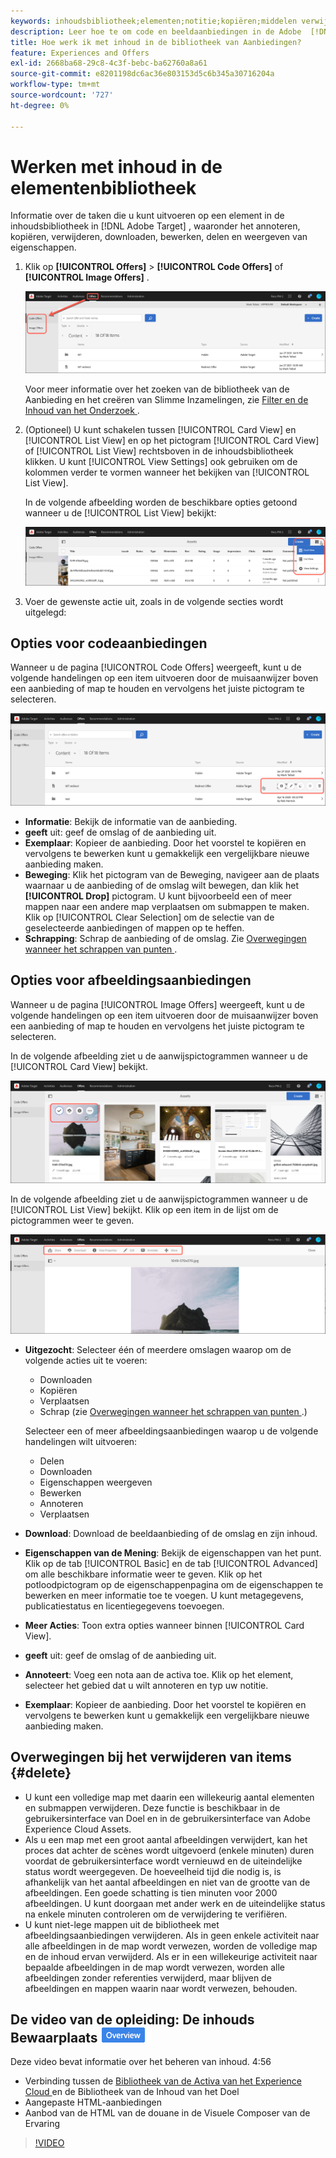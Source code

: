 ```yaml
---
keywords: inhoudsbibliotheek;elementen;notitie;kopiëren;middelen verwijderen;element downloaden;inhoud bewerken;kaart delen;eigenschappen van inhoud weergeven
description: Leer hoe te om code en beeldaanbiedingen in de Adobe  [!DNL Target]  bibliotheek van Aanbiedingen te beheren. Leer hoe u de details van een aanbieding kunt weergeven en hoe u aanbiedingen kunt bewerken, kopiëren, verplaatsen of verwijderen.
title: Hoe werk ik met inhoud in de bibliotheek van Aanbiedingen?
feature: Experiences and Offers
exl-id: 2668ba68-29c8-4c3f-bebc-ba62760a8a61
source-git-commit: e8201198dc6ac36e803153d5c6b345a30716204a
workflow-type: tm+mt
source-wordcount: '727'
ht-degree: 0%

---
```


# Werken met inhoud in de elementenbibliotheek

Informatie over de taken die u kunt uitvoeren op een element in de inhoudsbibliotheek in [!DNL Adobe Target] , waaronder het annoteren, kopiëren, verwijderen, downloaden, bewerken, delen en weergeven van eigenschappen.

1. Klik op **[!UICONTROL Offers]** > **[!UICONTROL Code Offers]** of **[!UICONTROL Image Offers]** .

   ![ de Aanbiedingen van de Code en de Aanbiedingen van het Beeld ](/help/main/c-experiences/c-manage-content/assets/offers-both.png)

   Voor meer informatie over het zoeken van de bibliotheek van de Aanbieding en het creëren van Slimme Inzamelingen, zie [ Filter en de Inhoud van het Onderzoek ](/help/main/c-experiences/c-manage-content/filter-and-search-content.md#concept_3B59B8F025BF4CEA82ECC5199D365276).

1. (Optioneel) U kunt schakelen tussen [!UICONTROL Card View] en [!UICONTROL List View] en op het pictogram [!UICONTROL Card View] of [!UICONTROL List View] rechtsboven in de inhoudsbibliotheek klikken. U kunt [!UICONTROL View Settings] ook gebruiken om de kolommen verder te vormen wanneer het bekijken van [!UICONTROL List View].

   In de volgende afbeelding worden de beschikbare opties getoond wanneer u de [!UICONTROL List View] bekijkt:

   ![ de opties van de Mening van de Lijst ](/help/main/c-experiences/c-manage-content/assets/view-settings-options.png)

1. Voer de gewenste actie uit, zoals in de volgende secties wordt uitgelegd:

## Opties voor codeaanbiedingen

Wanneer u de pagina [!UICONTROL Code Offers] weergeeft, kunt u de volgende handelingen op een item uitvoeren door de muisaanwijzer boven een aanbieding of map te houden en vervolgens het juiste pictogram te selecteren.

![ pictogrammen van de Bedekking op het lusje van de Aanbiedingen van de Code ](/help/main/c-experiences/c-manage-content/assets/code-offers-hover-icons.png)

* **Informatie**: Bekijk de informatie van de aanbieding.
* **geeft** uit: geef de omslag of de aanbieding uit.
* **Exemplaar**: Kopieer de aanbieding. Door het voorstel te kopiëren en vervolgens te bewerken kunt u gemakkelijk een vergelijkbare nieuwe aanbieding maken.
* **Beweging**: Klik het pictogram van de Beweging, navigeer aan de plaats waarnaar u de aanbieding of de omslag wilt bewegen, dan klik het **[!UICONTROL Drop]** pictogram. U kunt bijvoorbeeld een of meer mappen naar een andere map verplaatsen om submappen te maken. Klik op [!UICONTROL Clear Selection] om de selectie van de geselecteerde aanbiedingen of mappen op te heffen.
* **Schrapping**: Schrap de aanbieding of de omslag. Zie [ Overwegingen wanneer het schrappen van punten ](#delete).

## Opties voor afbeeldingsaanbiedingen

Wanneer u de pagina [!UICONTROL Image Offers] weergeeft, kunt u de volgende handelingen op een item uitvoeren door de muisaanwijzer boven een aanbieding of map te houden en vervolgens het juiste pictogram te selecteren.

In de volgende afbeelding ziet u de aanwijspictogrammen wanneer u de [!UICONTROL Card View] bekijkt.

![ pictogrammen van de Bedekking op het lusje van de Aanbiedingen van het Beeld wanneer in de Mening van de Kaart ](/help/main/c-experiences/c-manage-content/assets/image-offers-hover-icons.png)

In de volgende afbeelding ziet u de aanwijspictogrammen wanneer u de [!UICONTROL List View] bekijkt. Klik op een item in de lijst om de pictogrammen weer te geven.

![ pictogrammen van de Bedekking op het lusje van de Aanbiedingen van het Beeld wanneer in de Mening van de Lijst ](/help/main/c-experiences/c-manage-content/assets/list-view-hover.png)

* **Uitgezocht**: Selecteer één of meerdere omslagen waarop om de volgende acties uit te voeren:

   * Downloaden
   * Kopiëren
   * Verplaatsen
   * Schrap (zie [ Overwegingen wanneer het schrappen van punten ](#delete).)

  Selecteer een of meer afbeeldingsaanbiedingen waarop u de volgende handelingen wilt uitvoeren:

   * Delen
   * Downloaden
   * Eigenschappen weergeven
   * Bewerken
   * Annoteren
   * Verplaatsen

* **Download**: Download de beeldaanbieding of de omslag en zijn inhoud.
* **Eigenschappen van de Mening**: Bekijk de eigenschappen van het punt. Klik op de tab [!UICONTROL Basic] en de tab [!UICONTROL Advanced] om alle beschikbare informatie weer te geven. Klik op het potloodpictogram op de eigenschappenpagina om de eigenschappen te bewerken en meer informatie toe te voegen. U kunt metagegevens, publicatiestatus en licentiegegevens toevoegen.
* **Meer Acties**: Toon extra opties wanneer binnen [!UICONTROL Card View].
* **geeft** uit: geef de omslag of de aanbieding uit.
* **Annoteert**: Voeg een nota aan de activa toe. Klik op het element, selecteer het gebied dat u wilt annoteren en typ uw notitie.
* **Exemplaar**: Kopieer de aanbieding. Door het voorstel te kopiëren en vervolgens te bewerken kunt u gemakkelijk een vergelijkbare nieuwe aanbieding maken.

## Overwegingen bij het verwijderen van items {#delete}

* U kunt een volledige map met daarin een willekeurig aantal elementen en submappen verwijderen. Deze functie is beschikbaar in de gebruikersinterface van Doel en in de gebruikersinterface van Adobe Experience Cloud Assets.
* Als u een map met een groot aantal afbeeldingen verwijdert, kan het proces dat achter de scènes wordt uitgevoerd (enkele minuten) duren voordat de gebruikersinterface wordt vernieuwd en de uiteindelijke status wordt weergegeven. De hoeveelheid tijd die nodig is, is afhankelijk van het aantal afbeeldingen en niet van de grootte van de afbeeldingen. Een goede schatting is tien minuten voor 2000 afbeeldingen. U kunt doorgaan met ander werk en de uiteindelijke status na enkele minuten controleren om de verwijdering te verifiëren.
* U kunt niet-lege mappen uit de bibliotheek met afbeeldingsaanbiedingen verwijderen. Als in geen enkele activiteit naar alle afbeeldingen in de map wordt verwezen, worden de volledige map en de inhoud ervan verwijderd. Als er in een willekeurige activiteit naar bepaalde afbeeldingen in de map wordt verwezen, worden alle afbeeldingen zonder referenties verwijderd, maar blijven de afbeeldingen en mappen waarin naar wordt verwezen, behouden.

## De video van de opleiding: De inhouds Bewaarplaats ![ badge van het Overzicht ](/help/main/assets/overview.png)

Deze video bevat informatie over het beheren van inhoud. 4:56

* Verbinding tussen de [ Bibliotheek van de Activa van het Experience Cloud ](https://experienceleague.adobe.com/docs/core-services/interface/assets/creative-cloud.html?lang=nl-NL) en de Bibliotheek van de Inhoud van het Doel
* Aangepaste HTML-aanbiedingen
* Aanbod van de HTML van de douane in de Visuele Composer van de Ervaring

>[!VIDEO](https://video.tv.adobe.com/v/17387)
